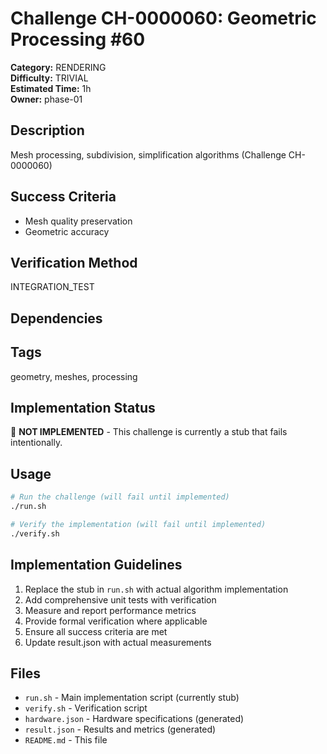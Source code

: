 # Challenge CH-0000060: Geometric Processing #60

**Category:** RENDERING  
**Difficulty:** TRIVIAL  
**Estimated Time:** 1h  
**Owner:** phase-01  

## Description

Mesh processing, subdivision, simplification algorithms (Challenge CH-0000060)

## Success Criteria

- Mesh quality preservation
- Geometric accuracy

## Verification Method

INTEGRATION_TEST

## Dependencies



## Tags

geometry, meshes, processing

## Implementation Status

🚧 **NOT IMPLEMENTED** - This challenge is currently a stub that fails intentionally.

## Usage

```bash
# Run the challenge (will fail until implemented)
./run.sh

# Verify the implementation (will fail until implemented) 
./verify.sh
```

## Implementation Guidelines

1. Replace the stub in `run.sh` with actual algorithm implementation
2. Add comprehensive unit tests with verification
3. Measure and report performance metrics
4. Provide formal verification where applicable
5. Ensure all success criteria are met
6. Update result.json with actual measurements

## Files

- `run.sh` - Main implementation script (currently stub)
- `verify.sh` - Verification script
- `hardware.json` - Hardware specifications (generated)
- `result.json` - Results and metrics (generated)
- `README.md` - This file
